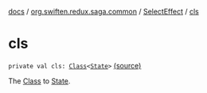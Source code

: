[docs](../../index.md) / [org.swiften.redux.saga.common](../index.md) / [SelectEffect](index.md) / [cls](./cls.md)

# cls

`private val cls: `[`Class`](http://docs.oracle.com/javase/6/docs/api/java/lang/Class.html)`<`[`State`](index.md#State)`>` [(source)](https://github.com/protoman92/KotlinRedux/tree/master/common\common-saga\src\main\kotlin/org/swiften/redux/saga/common/SelectEffect.kt#L19)

The [Class](http://docs.oracle.com/javase/6/docs/api/java/lang/Class.html) to [State](index.md#State).

